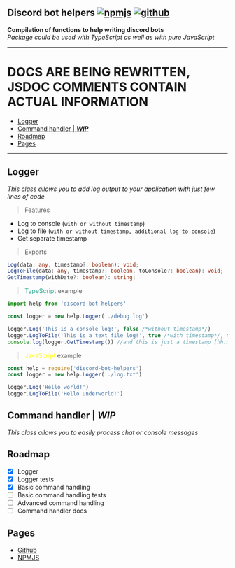 [npmjs]: https://www.npmjs.com/package/discord-bot-helpers
[github]: https://github.com/2chevskii/discord-bot-helpers

## Discord bot helpers [![npmjs](https://img.shields.io/npm/v/discord-bot-helpers)][npmjs] [![github](https://img.shields.io/github/license/2chevskii/discord-bot-helpers)][github]
**Compilation of functions to help writing discord bots**
<br>*Package could be used with TypeScript as well as with pure JavaScript*
<hr>


# DOCS ARE BEING REWRITTEN, JSDOC COMMENTS CONTAIN ACTUAL INFORMATION
- [Logger](#logger)
- [Command handler | ***WIP***](#command-handler--wip)
- [Roadmap](#roadmap)
- [Pages](#pages)

<hr>

## Logger
*This class allows you to add log output to your application with just few lines of code*
> Features
* Log to console (`with or without timestamp`)
* Log to file (`with or without timestamp, additional log to console`)
* Get separate timestamp
> Exports
```ts
Log(data: any, timestamp?: boolean): void;
LogToFile(data: any, timestamp?: boolean, toConsole?: boolean): void;
GetTimestamp(withDate?: boolean): string;
```
> <span style="color: #2ca88f">TypeScript</span> example
```ts
import help from 'discord-bot-helpers'

const logger = new help.Logger('./debug.log')

logger.Log('This is a console log!', false /*without timestamp*/)
logger.LogToFile('This is a text file log!', true /*with timestamp*/, false /*without console output*/)
console.log(logger.GetTimestamp()) //and this is just a timestamp [hh:mm:ss]
```
> <span style="color: yellow">JavaScript</span> example
```js
const help = require('discord-bot-helpers')
const logger = new help.Logger('./log.txt')

logger.Log('Hello world!')
logger.LogToFile('Hello underworld!')
```
## Command handler | ***WIP***
*This class allows you to easily process chat or console messages*

## Roadmap
- [x] Logger
- [x] Logger tests
- [x] Basic command handling
- [ ] Basic command handling tests
- [ ] Advanced command handling
- [ ] Command handler docs

## Pages
* [Github]
* [NPMJS]